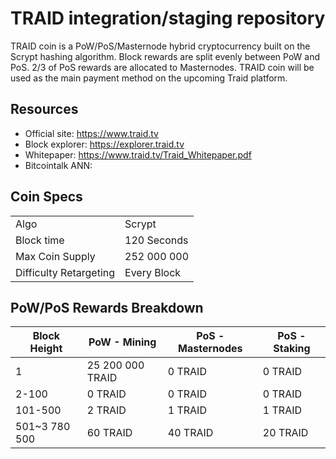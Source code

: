 # TRAID integration/staging repository
TRAID coin is a PoW/PoS/Masternode hybrid cryptocurrency built on the Scrypt hashing algorithm. Block rewards are split evenly between PoW and PoS. 2/3 of PoS rewards are allocated to Masternodes. TRAID coin will be used as the main payment method on the upcoming Traid platform.
## Resources
* Official site: https://www.traid.tv
* Block explorer: https://explorer.traid.tv
* Whitepaper: https://www.traid.tv/Traid_Whitepaper.pdf
* Bitcointalk ANN: 
## Coin Specs
<table>
  <tr>
    <td colspan="2">Algo</td>
    <td colspan="2">Scrypt</td>
  </tr>
    <tr>
    <td colspan="2">Block time</td>
    <td colspan="2">120 Seconds</td>
  </tr>
  <tr>
    <td colspan="2">Max Coin Supply</td>
    <td colspan="2">252 000 000</td>
  </tr>
    <tr>
    <td colspan="2">Difficulty Retargeting	</td>
    <td colspan="2">Every Block</td>
  </tr>
</table>

## PoW/PoS Rewards Breakdown

|  Block Height | PoW - Mining | PoS - Masternodes  | PoS - Staking |
| ------------ | ------------ | ------------ | ------------ |
|  1 | 25 200 000 TRAID | 0 TRAID| 0 TRAID|
|  2-100 | 0  TRAID|  0 TRAID| 0  TRAID|
|  101-500 | 2 TRAID |  1 TRAID| 1 TRAID|
|  501~3 780 500 | 60 TRAID|  40 TRAID| 20  TRAID|

